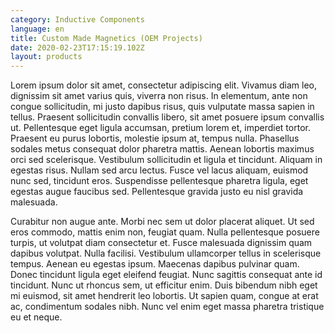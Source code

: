 ```yaml
---
category: Inductive Components
language: en
title: Custom Made Magnetics (OEM Projects)
date: 2020-02-23T17:15:19.102Z
layout: products
---
```

Lorem ipsum dolor sit amet, consectetur adipiscing elit. Vivamus diam leo, dignissim sit amet varius quis, viverra non risus. In elementum, ante non congue sollicitudin, mi justo dapibus risus, quis vulputate massa sapien in tellus. Praesent sollicitudin convallis libero, sit amet posuere ipsum convallis ut. Pellentesque eget ligula accumsan, pretium lorem et, imperdiet tortor. Praesent eu purus lobortis, molestie ipsum at, tempus nulla. Phasellus sodales metus consequat dolor pharetra mattis. Aenean lobortis maximus orci sed scelerisque. Vestibulum sollicitudin et ligula et tincidunt. Aliquam in egestas risus. Nullam sed arcu lectus. Fusce vel lacus aliquam, euismod nunc sed, tincidunt eros. Suspendisse pellentesque pharetra ligula, eget egestas augue faucibus sed. Pellentesque gravida justo eu nisl gravida malesuada.

Curabitur non augue ante. Morbi nec sem ut dolor placerat aliquet. Ut sed eros commodo, mattis enim non, feugiat quam. Nulla pellentesque posuere turpis, ut volutpat diam consectetur et. Fusce malesuada dignissim quam dapibus volutpat. Nulla facilisi. Vestibulum ullamcorper tellus in scelerisque tempus. Aenean eu egestas ipsum. Maecenas dapibus pulvinar quam. Donec tincidunt ligula eget eleifend feugiat. Nunc sagittis consequat ante id tincidunt. Nunc ut rhoncus sem, ut efficitur enim. Duis bibendum nibh eget mi euismod, sit amet hendrerit leo lobortis. Ut sapien quam, congue at erat ac, condimentum sodales nibh. Nunc vel enim eget massa pharetra tristique eu et neque.
